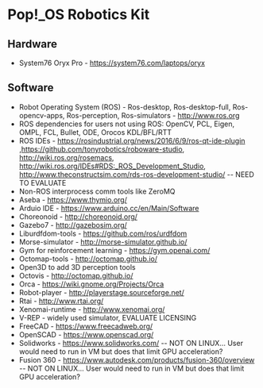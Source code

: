 # Pop!\_OS Robotics Kit

## Hardware

- System76 Oryx Pro - https://system76.com/laptops/oryx

## Software

- Robot Operating System (ROS) - Ros-desktop, Ros-desktop-full, Ros-opencv-apps, Ros-perception, Ros-simulators - http://www.ros.org
- ROS dependencies for users not using ROS: OpenCV, PCL, Eigen, OMPL, FCL, Bullet, ODE, Orocos KDL/BFL/RTT
- ROS IDEs - https://rosindustrial.org/news/2016/6/9/ros-qt-ide-plugin ,https://github.com/tonyrobotics/roboware-studio, http://wiki.ros.org/rosemacs, http://wiki.ros.org/IDEs#RDS:_ROS_Development_Studio, http://www.theconstructsim.com/rds-ros-development-studio/ -- NEED TO EVALUATE
- Non-ROS interprocess comm tools like ZeroMQ
- Aseba - https://www.thymio.org/
- Arduio IDE - https://www.arduino.cc/en/Main/Software
- Choreonoid - http://choreonoid.org/
- Gazebo7 - http://gazebosim.org/
- Liburdfdom-tools - https://github.com/ros/urdfdom
- Morse-simulator - http://morse-simulator.github.io/
- Gym for reinforcement learning - https://gym.openai.com/
- Octomap-tools - http://octomap.github.io/
- Open3D to add 3D perception tools
- Octovis - http://octomap.github.io/
- Orca - https://wiki.gnome.org/Projects/Orca
- Robot-player - http://playerstage.sourceforge.net/
- Rtai - http://www.rtai.org/
- Xenomai-runtime - http://www.xenomai.org/
- V-REP - widely used simulator, EVALUATE LICENSING
- FreeCAD - https://www.freecadweb.org/
- OpenSCAD - https://www.openscad.org/
- Solidworks - https://www.solidworks.com/ -- NOT ON LINUX... User would need to run in VM but does that limit GPU acceleration?
- Fusion 360 - https://www.autodesk.com/products/fusion-360/overview -- NOT ON LINUX... User would need to run in VM but does that limit GPU acceleration?
